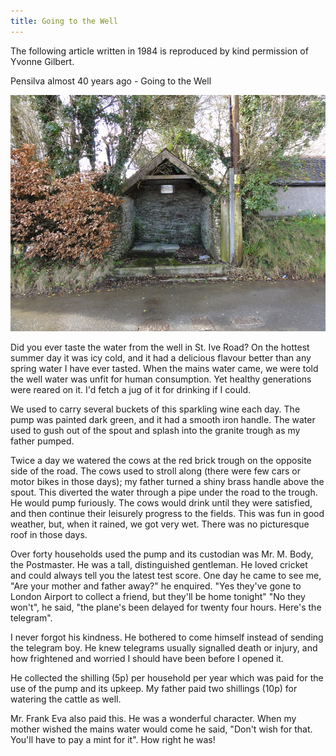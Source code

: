 ```yaml
---
title: Going to the Well
---
```


The following article written in 1984 is reproduced by kind permission of Yvonne Gilbert.

Pensilva almost 40 years ago - Going to the Well

![Going to the Well](./going-to-the-well/Yvonne_s_Articles_002.jpg)

Did you ever taste the water from the well in St. Ive Road? On the hottest summer day it was icy cold, and it had a delicious flavour better than any spring water I have ever tasted. When the mains water came, we were told the well water was unfit for human consumption. Yet healthy generations were reared on it. I'd fetch a jug of it for drinking if I could.

We used to carry several buckets of this sparkling wine each day. The pump was painted dark green, and it had a smooth iron handle. The water used to gush out of the spout and splash into the granite trough as my father pumped.

Twice a day we watered the cows at the red brick trough on the opposite side of the road. The cows used to stroll along (there were few cars or motor bikes in those days); my father turned a shiny brass handle above the spout. This diverted the water through a pipe under the road to the trough. He would pump furiously. The cows would drink until they were satisfied, and then continue their leisurely progress to the fields. This was fun in good weather, but, when it rained, we got very wet. There was no picturesque roof in those days.

Over forty households used the pump and its custodian was Mr. M. Body, the Postmaster. He was a tall, distinguished gentleman. He loved cricket and could always tell you the latest test score. One day he came to see me, "Are your mother and father away?" he enquired.
"Yes they've gone to London Airport to collect a friend, but they'll be home tonight"
"No they won't", he said, "the plane's been delayed for twenty four hours. Here's the telegram".

I never forgot his kindness. He bothered to come himself instead of sending the telegram boy. He knew telegrams usually signalled death or injury, and how frightened and worried I should have been before I opened it.

He collected the shilling (5p) per household per year which was paid for the use of the pump and its upkeep. My father paid two shillings (10p) for watering the cattle as well.

Mr. Frank Eva also paid this. He was a wonderful character. When my mother wished the mains water would come he said, "Don't wish for that. You'll have to pay a mint for it". How right he was!
